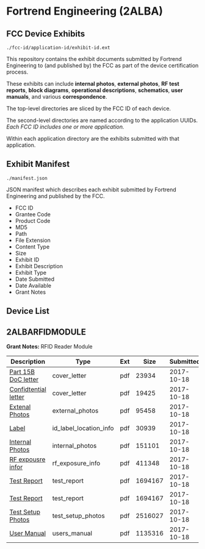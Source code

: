 # Fortrend Engineering (2ALBA)
## FCC Device Exhibits

```
./fcc-id/application-id/exhibit-id.ext
```

This repository contains the exhibit documents submitted by Fortrend Engineering to (and published by) the FCC as part of the device certification process.

These exhibits can include **internal photos**, **external photos**, **RF test reports**, **block diagrams**, **operational descriptions**, **schematics**, **user manuals**, and various **correspondence**.

The top-level directories are sliced by the FCC ID of each device.

The second-level directories are named according to the application UUIDs. *Each FCC ID includes one or more application.*

Within each application directory are the exhibits submitted with that application. 

## Exhibit Manifest

```
./manifest.json
```

JSON manifest which describes each exhibit submitted by Fortrend Engineering and published by the FCC.

- FCC ID
- Grantee Code
- Product Code
- MD5
- Path
- File Extension
- Content Type
- Size
- Exhibit ID
- Exhibit Description
- Exhibit Type
- Date Submitted
- Date Available
- Grant Notes

## Device List
## 2ALBARFIDMODULE
**Grant Notes:** RFID Reader Module

| Description | Type | Ext | Size | Submitted | Available |
| ----------- | ---- | --- | ---- | --------- | --------- |
| [Part 15B DoC letter](2ALBARFIDMODULE/8e963bcba73daf5946a9fe2dd95a9c0d/3609747.pdf) | cover_letter | pdf | 23934 | 2017-10-18 | 2017-10-20 |
| [Confidtential letter](2ALBARFIDMODULE/8e963bcba73daf5946a9fe2dd95a9c0d/3609748.pdf) | cover_letter | pdf | 19425 | 2017-10-18 | 2017-10-20 |
| [Extenal Photos](2ALBARFIDMODULE/8e963bcba73daf5946a9fe2dd95a9c0d/3609741.pdf) | external_photos | pdf | 95458 | 2017-10-18 | 2017-12-04 |
| [Label](2ALBARFIDMODULE/8e963bcba73daf5946a9fe2dd95a9c0d/3609738.pdf) | id_label_location_info | pdf | 30939 | 2017-10-18 | 2017-10-20 |
| [Internal Photos](2ALBARFIDMODULE/8e963bcba73daf5946a9fe2dd95a9c0d/3609742.pdf) | internal_photos | pdf | 151101 | 2017-10-18 | 2017-12-04 |
| [RF expousre infor](2ALBARFIDMODULE/8e963bcba73daf5946a9fe2dd95a9c0d/3609746.pdf) | rf_exposure_info | pdf | 411348 | 2017-10-18 | 2017-10-20 |
| [Test Report](2ALBARFIDMODULE/8e963bcba73daf5946a9fe2dd95a9c0d/3609846.pdf) | test_report | pdf | 1694167 | 2017-10-18 | 2017-10-20 |
| [Test Report](2ALBARFIDMODULE/8e963bcba73daf5946a9fe2dd95a9c0d/3609846.pdf) | test_report | pdf | 1694167 | 2017-10-18 | 2017-10-20 |
| [Test Setup Photos](2ALBARFIDMODULE/8e963bcba73daf5946a9fe2dd95a9c0d/3609745.pdf) | test_setup_photos | pdf | 2516027 | 2017-10-18 | 2017-12-04 |
| [User Manual](2ALBARFIDMODULE/8e963bcba73daf5946a9fe2dd95a9c0d/3609744.pdf) | users_manual | pdf | 1135316 | 2017-10-18 | 2017-12-04 |
